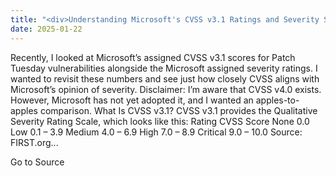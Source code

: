 ```yaml
---
title: "<div>Understanding Microsoft's CVSS v3.1 Ratings and Severity Scores</div>"
date: 2025-01-22
---
```


Recently, I looked at Microsoft’s assigned CVSS v3.1 scores for Patch Tuesday vulnerabilities alongside the Microsoft assigned severity ratings. I wanted to revisit these numbers and see just how closely CVSS aligns with Microsoft’s opinion of severity. Disclaimer: I’m aware that CVSS v4.0 exists. However, Microsoft has not yet adopted it, and I wanted an apples-to-apples comparison. What Is CVSS v3.1? CVSS v3.1 provides the Qualitative Severity Rating Scale, which looks like this: Rating CVSS Score None 0.0 Low 0.1 – 3.9 Medium 4.0 – 6.9 High 7.0 – 8.9 Critical 9.0 – 10.0 Source: FIRST.org...

Go to Source
